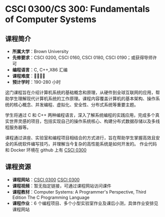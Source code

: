 # CSCI 0300/CS 300: Fundamentals of Computer Systems

## 课程简介

-   **所属大学**：Brown University
-   **先修要求**：CSCI 0200, CSCI 0160, CSCI 0180, CSCI 0190；或获得导师许可
-   **编程语言**：C, C++,X86 汇编
-   **课程难度**：🌟🌟🌟🌟
-   **预计学时**：190-280 小时

这门课程旨在介绍计算机系统的基础概念和原理，从硬件到全球互联网的应用，帮助学生理解现代计算机系统的工作原理。课程内容覆盖计算机的基本架构、操作系统的核心概念、并发编程、虚拟化、安全性、分布式系统等重要主题。

学生将通过 C 和 C++ 两种编程语言，深入了解系统编程的实践应用，完成多个真实世界灵感的项目，包括实现自己的操作系统核心、构建分布式数据存储以及多线程服务器等。

课程通过讲座、实验室和编程项目相结合的方式进行，旨在帮助学生掌握高效且安全的系统软件编写技巧，并理解当今复杂的高性能系统是如何开发的。
作业代码和 Docker 环境在 github 上有 [CSCI 0300](https://github.com/csci0300)

## 课程资源

-   **课程网站**：[CSCI 0300](https://csci0300.github.io/syllabus.html) [CSCI 0300](https://github.com/csci0300)
-   **课程视频**：暂无指定链接，可通过课程网站访问课件
-   **课程教材**：Computer Systems: A Programmer's Perspective, Third Edition The C Programming Language
-   **课程作业**：6 个编程项目、多个小型实验室作业及课后小测，具体作业安排见课程网站
